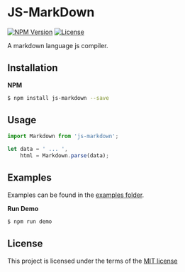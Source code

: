 # JS-MarkDown

[![NPM Version][npm-image]][npm-url]
[![License][license-image]][npm-url]

[npm-image]: https://img.shields.io/npm/v/js-markdown.svg
[npm-url]: https://npmjs.org/package/js-markdown
[license-image]: https://img.shields.io/npm/l/js-markdown.svg

A markdown language js compiler.

## Installation

**NPM**

```bash
$ npm install js-markdown --save
```

## Usage

```js
import Markdown from 'js-markdown';

let data = ' ... ',
    html = Markdown.parse(data);
```

## Examples

Examples can be found in the
[examples folder](https://github.com/fatalxiao/js-markdown/tree/master/examples).

**Run Demo**

```bash
$ npm run demo
```

## License

This project is licensed under the terms of the
[MIT license](https://github.com/fatalxiao/js-markdown/blob/master/LICENSE)